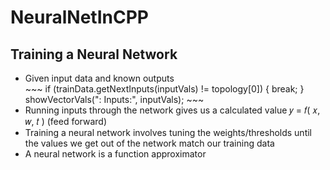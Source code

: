 # NeuralNetInCPP

## Training a Neural Network

<ul>
  <li>Given input data and known outputs</li>
  ~~~
  if (trainData.getNextInputs(inputVals) != topology[0]) {
            break;
        }
        showVectorVals(": Inputs:", inputVals);
  ~~~
  <li>Running inputs through the network gives us a
calculated value 𝑦 = 𝑓( 𝑥, 𝑤, 𝑡 ) (feed forward)</li>
  <li>Training a neural network involves tuning the
weights/thresholds until the values we get out of
the network match our training data</li>
  <li>A neural network is a function approximator</li>
</ul>
